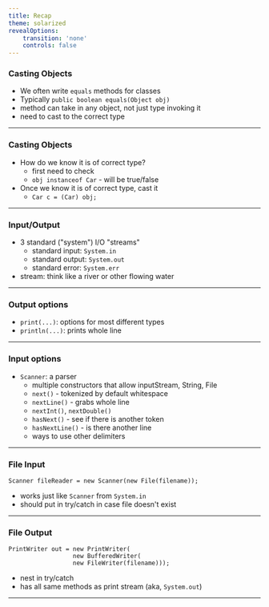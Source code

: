 ```yaml
---
title: Recap
theme: solarized
revealOptions:
    transition: 'none'
    controls: false
---
```


### Casting Objects

* We often write `equals` methods for classes
* Typically `public boolean equals(Object obj)`
* method can take in any object, not just type invoking it
* need to cast to the correct type

---

### Casting Objects

* How do we know it is of correct type?
  * first need to check
  * `obj instanceof Car` - will be true/false
* Once we know it is of correct type, cast it
  * `Car c = (Car) obj;`

---

### Input/Output

* 3 standard ("system") I/O "streams"
  * standard input: `System.in`
  * standard output: `System.out`
  * standard error: `System.err`
* stream:  think like a river or other flowing water

---

### Output options

* `print(...)`:  options for most different types
* `println(...)`:  prints whole line

---

### Input options

* `Scanner`:  a parser
  * multiple constructors that allow inputStream, String, File
  * `next()` - tokenized by default whitespace
  * `nextLine()` - grabs whole line
  * `nextInt()`, `nextDouble()`
  * `hasNext()` - see if there is another token
  * `hasNextLine()` - is there another line
  * ways to use other delimiters

---

### File Input

```
Scanner fileReader = new Scanner(new File(filename));
```

* works just like `Scanner` from `System.in`
* should put in try/catch in case file doesn't exist

---

### File Output

```
PrintWriter out = new PrintWriter(
                  new BufferedWriter(
                  new FileWriter(filename)));
```

* nest in try/catch
* has all same methods as print stream (aka, `System.out`)

---
